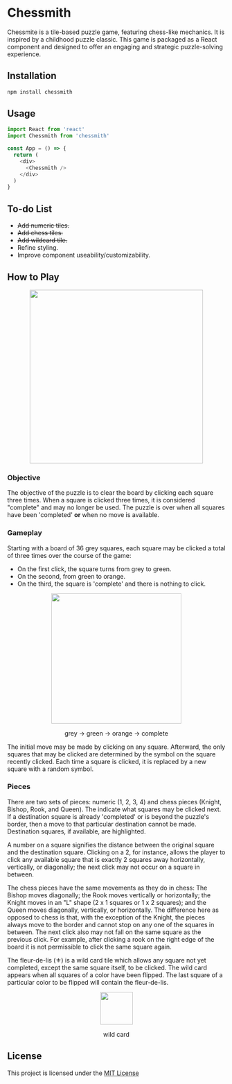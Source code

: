 # Chessmith

Chessmite is a tile-based puzzle game, featuring chess-like mechanics. It is inspired by a childhood puzzle 
classic. This game is packaged as a React component and designed to offer an engaging and strategic 
puzzle-solving experience.

## Installation

```bash
npm install chessmith
```

## Usage

```javascript
import React from 'react'
import Chessmith from 'chessmith'

const App = () => {
  return (
    <div>
      <Chessmith />
    </div>
  )
}
```

## To-do List

* ~~Add numeric tiles.~~
* ~~Add chess tiles.~~
* ~~Add wildcard tile.~~
* Refine styling.
* Improve component useability/customizability.

## How to Play

<p align="center">
  <img width=400 src="https://github.com/m-yag/chessmith/blob/media/board.png?raw=true">
</p>

### Objective

The objective of the puzzle is to clear the board by clicking each square three times. When a square is clicked three times, it 
is considered "complete" and may no longer be used. The puzzle is over when all squares have been 'completed' **or** when no 
move is available.

### Gameplay

Starting with a board of 36 grey squares, each square may be clicked a total of three times over the course of the game:
* On the first click, the square turns from grey to green.
* On the second, from green to orange.
* On the third, the square is 'complete' and there is nothing to click.

<div align="center">
  <img width=300 src="https://github.com/m-yag/chessmith/blob/media/tile-colors.png?raw=true">
  <p>grey → green → orange → complete</p>
</div>

The initial move may be made by clicking on any square. Afterward, the only squares that may be clicked are determined by the 
symbol on the square recently clicked. Each time a square is clicked, it is replaced by a new square with a random symbol.

### Pieces

There are two sets of pieces: numeric (1, 2, 3, 4) and chess pieces (Knight, Bishop, Rook, and Queen). The indicate what squares 
may be clicked next. If a destination square is already 'completed' or is beyond the puzzle's border, then a move to that 
particular destination cannot be made. Destination squares, if available, are highlighted.

A number on a square signifies the distance between the original square and the destination square. Clicking on a 2, for 
instance, allows the player to click any available square that is exactly 2 squares away horizontally, vertically, or 
diagonally; the next click may not occur on a square in between.

The chess pieces have the same movements as they do in chess: The Bishop moves diagonally; the Rook moves vertically or 
horizontally; the Knight moves in an "L" shape (2 x 1 squares or 1 x 2 squares); and the Queen moves diagonally, vertically, or 
horizontally. The difference here as opposed to chess is that, with the exception of the Knight, the pieces always move to the 
border and cannot stop on any one of the squares in between. The next click also may not fall on the same square as the previous 
click. For example, after clicking a rook on the right edge of the board it is not permissible to click the same square again.

The fleur-de-lis (⚜) is a wild card tile which allows any square not yet completed, except the same square itself, to be 
clicked. The wild card appears when all squares of a color have been flipped. The last square of a particular color to be 
flipped will contain the fleur-de-lis.

<div align="center">
  <img width=75 src="https://github.com/m-yag/chessmith/blob/media/wildcard.png?raw=true">
  <p>wild card</p>
</div>

## License
This project is licensed under the [MIT License](https://choosealicense.com/licenses/mit/)
